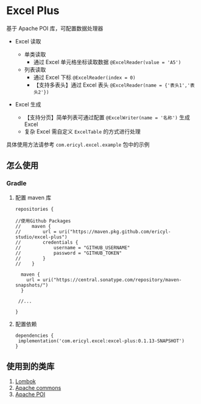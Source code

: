 # Excel Plus

基于 Apache POI 库，可配置数据处理器

* Excel 读取
  * 单类读取
    * 通过 Excel 单元格坐标读取数据 `@ExcelReader(value = 'A5')`
  * 列表读取
    * 通过 Excel 下标 `@ExcelReader(index = 0)`
    * 【支持多表头】通过 Excel 表头 `@ExcelReader(name = {'表头1','表头2'})`
    
* Excel 生成
  * 【支持分页】简单列表可通过配置 `@ExcelWriter(name = '名称')` 生成 Excel
  * 复杂 Excel 需自定义 `ExcelTable` 的方式进行处理

具体使用方法请参考 `com.ericyl.excel.example` 包中的示例

## 怎么使用

### Gradle
1. 配置 maven 库
   ```
   repositories {
   
   //使用Github Packages
   //    maven {
   //        url = uri("https://maven.pkg.github.com/ericyl-studio/excel-plus")
   //        credentials {
   //            username = "GITHUB_USERNAME"
   //            password = "GITHUB_TOKEN"
   //        }
   //    }
   
     maven {
       url = uri("https://central.sonatype.com/repository/maven-snapshots/")
     }
   
    //...

   }
   ```
2. 配置依赖
   ```
   dependencies {
    implementation('com.ericyl.excel:excel-plus:0.1.13-SNAPSHOT')
   }
   ```

## 使用到的类库
1. [Lombok](https://github.com/projectlombok/lombok)
2. [Apache commons](https://commons.apache.org)
3. [Apache POI](https://poi.apache.org)